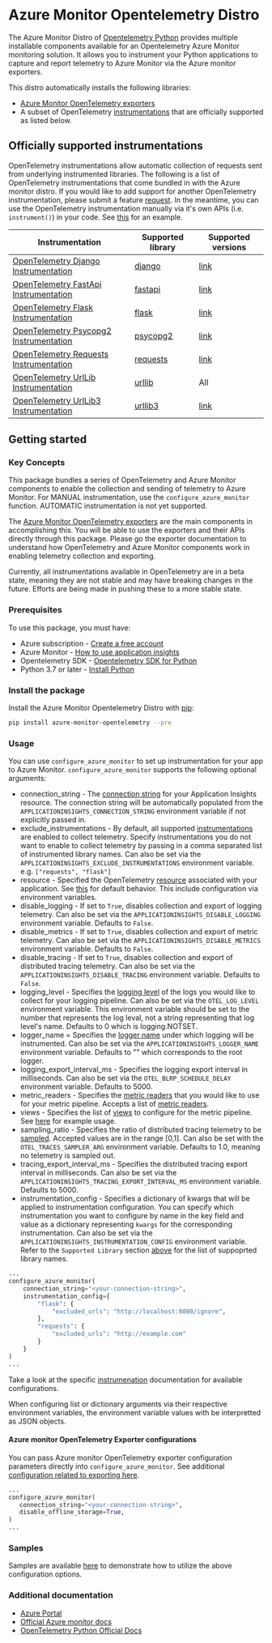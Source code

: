 # Azure Monitor Opentelemetry Distro

The Azure Monitor Distro of [Opentelemetry Python][ot_sdk_python] provides multiple installable components available for an Opentelemetry Azure Monitor monitoring solution. It allows you to instrument your Python applications to capture and report telemetry to Azure Monitor via the Azure monitor exporters.

This distro automatically installs the following libraries:

* [Azure Monitor OpenTelemetry exporters][azure_monitor_opentelemetry_exporters]
* A subset of OpenTelemetry [instrumentations][ot_instrumentations] that are officially supported as listed below.

## Officially supported instrumentations

OpenTelemetry instrumentations allow automatic collection of requests sent from underlying instrumented libraries. The following is a list of OpenTelemetry instrumentations that come bundled in with the Azure monitor distro. If you would like to add support for another OpenTelemetry instrumentation, please submit a feature [request][distro_feature_request]. In the meantime, you can use the OpenTelemetry instrumentation manually via it's own APIs (i.e. `instrument()`) in your code. See [this][samples_manual] for an example.

| Instrumentation                       | Supported library | Supported versions |
| ------------------------------------- | ----------------- | ------------------ |
| [OpenTelemetry Django Instrumentation][ot_instrumentation_django] | [django][pypi_django] | [link][ot_instrumentation_django_version]
| [OpenTelemetry FastApi Instrumentation][ot_instrumentation_fastapi] | [fastapi][pypi_fastapi] | [link][ot_instrumentation_fastapi_version]
| [OpenTelemetry Flask Instrumentation][ot_instrumentation_flask] | [flask][pypi_flask] | [link][ot_instrumentation_flask_version]
| [OpenTelemetry Psycopg2 Instrumentation][ot_instrumentation_psycopg2] | [psycopg2][pypi_psycopg2] | [link][ot_instrumentation_psycopg2_version]
| [OpenTelemetry Requests Instrumentation][ot_instrumentation_requests] | [requests][pypi_requests] | [link][ot_instrumentation_requests_version]
| [OpenTelemetry UrlLib Instrumentation][ot_instrumentation_urllib] | [urllib][pypi_urllib] | All
| [OpenTelemetry UrlLib3 Instrumentation][ot_instrumentation_urllib3] | [urllib3][pypi_urllib3] | [link][ot_instrumentation_urllib3_version]

## Getting started

### Key Concepts

This package bundles a series of OpenTelemetry and Azure Monitor components to enable the collection and sending of telemetry to Azure Monitor. For MANUAL instrumentation, use the `configure_azure_monitor` function. AUTOMATIC instrumentation is not yet supported.

The [Azure Monitor OpenTelemetry exporters][azure_monitor_opentelemetry_exporters] are the main components in accomplishing this. You will be able to use the exporters and their APIs directly through this package. Please go the exporter documentation to understand how OpenTelemetry and Azure Monitor components work in enabling telemetry collection and exporting.

Currently, all instrumentations available in OpenTelemetry are in a beta state, meaning they are not stable and may have breaking changes in the future. Efforts are being made in pushing these to a more stable state.

### Prerequisites

To use this package, you must have:

* Azure subscription - [Create a free account][azure_sub]
* Azure Monitor - [How to use application insights][application_insights_namespace]
* Opentelemetry SDK - [Opentelemetry SDK for Python][ot_sdk_python]
* Python 3.7 or later - [Install Python][python]

### Install the package

Install the Azure Monitor Opentelemetry Distro with [pip][pip]:

```Bash
pip install azure-monitor-opentelemetry --pre
```

### Usage

You can use `configure_azure_monitor` to set up instrumentation for your app to Azure Monitor. `configure_azure_monitor` supports the following optional arguments:

* connection_string - The [connection string][connection_string_doc] for your Application Insights resource. The connection string will be automatically populated from the `APPLICATIONINSIGHTS_CONNECTION_STRING` environment variable if not explicitly passed in.
* exclude_instrumentations - By default, all supported [instrumentations](#officially-supported-instrumentations) are enabled to collect telemetry. Specify instrumentations you do not want to enable to collect telemetry by passing in a comma separated list of instrumented library names. Can also be set via the `APPLICATIONINSIGHTS_EXCLUDE_INSTRUMENTATIONS` environment variable. e.g. `["requests", "flask"]`
* resource - Specified the OpenTelemetry [resource][opentelemetry_spec_resource] associated with your application. See [this][ot_sdk_python_resource] for default behavior. This include configuration via environment variables.
* disable_logging - If set to `True`, disables collection and export of logging telemetry. Can also be set via the `APPLICATIONINSIGHTS_DISABLE_LOGGING` environment variable. Defaults to `False`.
* disable_metrics - If set to `True`, disables collection and export of metric telemetry. Can also be set via the `APPLICATIONINSIGHTS_DISABLE_METRICS` environment variable. Defaults to `False`.
* disable_tracing - If set to `True`, disables collection and export of distributed tracing telemetry. Can also be set via the `APPLICATIONINSIGHTS_DISABLE_TRACING` environment variable. Defaults to `False`.
* logging_level - Specifies the [logging level][logging_level] of the logs you would like to collect for your logging pipeline. Can also be set via the `OTEL_LOG_LEVEL` environment variable. This environment variable should be set to the number that represents the log leval, not a string representing that log level's name. Defaults to 0 which is logging.NOTSET.
* logger_name = Specifies the [logger name][logger_name_hierarchy_doc] under which logging will be instrumented. Can also be set via the `APPLICATIONINSIGHTS_LOGGER_NAME` environment variable. Defaults to "" which corresponds to the root logger.
* logging_export_interval_ms - Specifies the logging export interval in milliseconds. Can also be set via the `OTEL_BLRP_SCHEDULE_DELAY` environment variable. Defaults to 5000.
* metric_readers - Specifies the [metric readers][ot_metric_reader] that you would like to use for your metric pipeline. Accepts a list of [metric readers][ot_sdk_python_metric_reader].
* views - Specifies the list of [views][opentelemetry_spec_view] to configure for the metric pipeline. See [here][ot_sdk_python_view_examples] for example usage.
* sampling_ratio - Specifies the ratio of distributed tracing telemetry to be [sampled][application_insights_sampling]. Accepted values are in the range [0,1]. Can also be set with the `OTEL_TRACES_SAMPLER_ARG` environment variable. Defaults to 1.0, meaning no telemetry is sampled out.
* tracing_export_interval_ms - Specifies the distributed tracing export interval in milliseconds. Can also be set via the `APPLICATIONINSIGHTS_TRACING_EXPORT_INTERVAL_MS` environment variable. Defaults to 5000.
* instrumentation_config - Specifies a dictionary of kwargs that will be applied to instrumentation configuration. You can specify which instrumentation you want to configure by name in the key field and value as a dictionary representing `kwargs` for the corresponding instrumentation. Can also be set via the `APPLICATIONINSIGHTS_INSTRUMENTATION_CONFIG` environment variable.
    Refer to the `Supported Library` section [above](#officially-supported-instrumentations) for the list of suppoprted library names.

```python
...
configure_azure_monitor(
    connection_string="<your-connection-string>",
    instrumentation_config={
        "flask": {
            "excluded_urls": "http://localhost:8080/ignore",
        },
        "requests": {
            "excluded_urls": "http://example.com"
        }
    }
)
...
```

Take a look at the specific [instrumenation][ot_instrumentations] documentation for available configurations.

When configuring list or dictionary arguments via their respective environment variables, the environment variable values with be interpretted as JSON objects.

#### Azure monitor OpenTelemetry Exporter configurations

You can pass Azure monitor OpenTelemetry exporter configuration parameters directly into `configure_azure_monitor`. See additional [configuration related to exporting here][exporter_configuration_docs].

```python
...
configure_azure_monitor(
   connection_string="<your-connection-string>",
   disable_offline_storage=True, 
)
...
```

### Samples

Samples are available [here][samples] to demonstrate how to utilize the above configuration options.

### Additional documentation

* [Azure Portal][azure_portal]
* [Official Azure monitor docs][azure_monitor_opentelemetry]
* [OpenTelemetry Python Official Docs][ot_python_docs]

<!-- LINKS -->
[azure_monitor_opentelemetry]: https://learn.microsoft.com/azure/azure-monitor/app/opentelemetry-enable?tabs=python
[azure_monitor_opentelemetry_exporters]: https://github.com/Azure/azure-sdk-for-python/tree/main/sdk/monitor/azure-monitor-opentelemetry-exporter#microsoft-opentelemetry-exporter-for-azure-monitor
[azure_portal]: https://portal.azure.com
[azure_sub]: https://azure.microsoft.com/free/
[application_insights_namespace]: https://learn.microsoft.com/azure/azure-monitor/app/app-insights-overview
[application_insights_sampling]: https://learn.microsoft.com/azure/azure-monitor/app/sampling
[connection_string_doc]: https://learn.microsoft.com/azure/azure-monitor/app/sdk-connection-string
[distro_feature_request]: https://github.com/microsoft/ApplicationInsights-Python/issues/new
[exporter_configuration_docs]: https://github.com/Azure/azure-sdk-for-python/tree/main/sdk/monitor/azure-monitor-opentelemetry-exporter#configuration
[logging_level]: https://docs.python.org/3/library/logging.html#levels
[logger_name_hierarchy_doc]: https://docs.python.org/3/library/logging.html#logger-objects
[ot_instrumentations]: https://github.com/open-telemetry/opentelemetry-python-contrib/tree/main/instrumentation
[ot_metric_reader]: https://github.com/open-telemetry/opentelemetry-specification/blob/main/specification/metrics/sdk.md#metricreader
[ot_python_docs]: https://opentelemetry.io/docs/instrumentation/python/
[ot_sdk_python]: https://github.com/open-telemetry/opentelemetry-python
[ot_sdk_python_metric_reader]: https://opentelemetry-python.readthedocs.io/en/stable/sdk/metrics.export.html#opentelemetry.sdk.metrics.export.MetricReader
[ot_sdk_python_resource]: https://github.com/open-telemetry/opentelemetry-python/blob/main/opentelemetry-sdk/src/opentelemetry/sdk/resources/__init__.py#L153
[ot_sdk_python_view_examples]: https://github.com/open-telemetry/opentelemetry-python/tree/main/docs/examples/metrics/views
[ot_instrumentation_django]: https://github.com/open-telemetry/opentelemetry-python-contrib/tree/main/instrumentation/opentelemetry-instrumentation-django
[ot_instrumentation_django_version]: https://github.com/open-telemetry/opentelemetry-python-contrib/blob/main/instrumentation/opentelemetry-instrumentation-django/src/opentelemetry/instrumentation/django/package.py#L16
[ot_instrumentation_fastapi]: https://github.com/open-telemetry/opentelemetry-python-contrib/tree/main/instrumentation/opentelemetry-instrumentation-fastapi
[ot_instrumentation_fastapi_version]: https://github.com/open-telemetry/opentelemetry-python-contrib/blob/main/instrumentation/opentelemetry-instrumentation-fastapi/src/opentelemetry/instrumentation/fastapi/package.py#L16
[ot_instrumentation_flask]: https://github.com/open-telemetry/opentelemetry-python-contrib/tree/main/instrumentation/opentelemetry-instrumentation-flask
[ot_instrumentation_flask_version]: https://github.com/open-telemetry/opentelemetry-python-contrib/blob/main/instrumentation/opentelemetry-instrumentation-flask/src/opentelemetry/instrumentation/flask/package.py#L16
[ot_instrumentation_psycopg2]: https://github.com/open-telemetry/opentelemetry-python-contrib/tree/main/instrumentation/opentelemetry-instrumentation-psycopg2
[ot_instrumentation_psycopg2_version]: https://github.com/open-telemetry/opentelemetry-python-contrib/blob/main/instrumentation/opentelemetry-instrumentation-psycopg2/src/opentelemetry/instrumentation/psycopg2/package.py#L16
[ot_instrumentation_requests]: https://github.com/open-telemetry/opentelemetry-python-contrib/tree/main/instrumentation/opentelemetry-instrumentation-requests
[ot_instrumentation_requests_version]: https://github.com/open-telemetry/opentelemetry-python-contrib/blob/main/instrumentation/opentelemetry-instrumentation-requests/src/opentelemetry/instrumentation/requests/package.py#L16
[ot_instrumentation_urllib]: https://github.com/open-telemetry/opentelemetry-python-contrib/tree/main/instrumentation/opentelemetry-instrumentation-urllib3
[ot_instrumentation_urllib3]: https://github.com/open-telemetry/opentelemetry-python-contrib/tree/main/instrumentation/opentelemetry-instrumentation-urllib3
[ot_instrumentation_urllib3_version]: https://github.com/open-telemetry/opentelemetry-python-contrib/blob/main/instrumentation/opentelemetry-instrumentation-urllib3/src/opentelemetry/instrumentation/urllib3/package.py#L16
[opentelemetry_spec_resource]: https://github.com/open-telemetry/opentelemetry-specification/blob/main/specification/resource/sdk.md#resource-sdk
[opentelemetry_spec_view]: https://github.com/open-telemetry/opentelemetry-specification/blob/main/specification/metrics/sdk.md#view
[pip]: https://pypi.org/project/pip/
[pypi_django]: https://pypi.org/project/Django/
[pypi_fastapi]: https://pypi.org/project/fastapi/
[pypi_flask]: https://pypi.org/project/Flask/
[pypi_psycopg2]: https://pypi.org/project/psycopg2/
[pypi_requests]: https://pypi.org/project/requests/
[pypi_urllib]: https://docs.python.org/3/library/urllib.html
[pypi_urllib3]: https://pypi.org/project/urllib3/
[python]: https://www.python.org/downloads/
[samples]: https://github.com/microsoft/ApplicationInsights-Python/tree/main/azure-monitor-opentelemetry/samples
[samples_manual]: https://github.com/microsoft/ApplicationInsights-Python/tree/main/azure-monitor-opentelemetry/samples/tracing/manual.py
